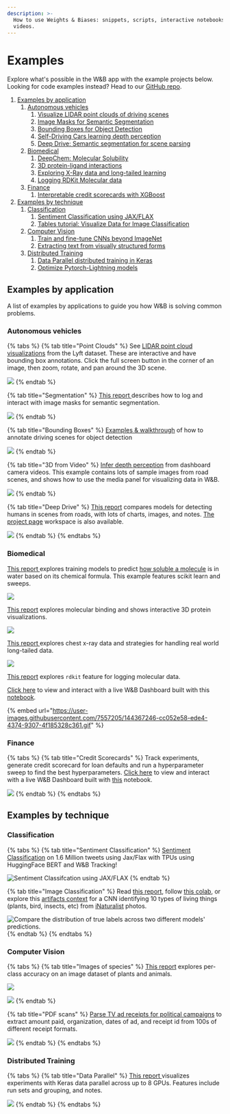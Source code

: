 ```yaml
---
description: >-
  How to use Weights & Biases: snippets, scripts, interactive notebooks, and
  videos.
---
```


# Examples

Explore what's possible in the W\&B app with the example projects below. Looking for code examples instead? Head to our [GitHub repo](https://github.com/wandb/examples).

1. [Examples by application](examples.md#examples-by-application)
   1. [Autonomous vehicles](examples.md#autonomous-vehicles)
      1. [Visualize LIDAR point clouds of driving scenes](https://wandb.ai/stacey/lyft/reports/LIDAR-Point-Clouds-of-Driving-Scenes--Vmlldzo2MzA5Mg)
      2. [Image Masks for Semantic Segmentation](https://wandb.ai/stacey/deep-drive/reports/Image-Masks-for-Semantic-Segmentation--Vmlldzo4MTUwMw)
      3. [Bounding Boxes for Object Detection](https://wandb.ai/stacey/yolo-drive/reports/Bounding-Boxes-for-Object-Detection--Vmlldzo4Nzg4MQ)
      4. [Self-Driving Cars learning depth perception](https://wandb.ai/stacey/sfmlearner/reports/Video-to-3D-Depth-Perception-for-Self-Driving-Cars--Vmlldzo2Nzg2Nw)
      5. [Deep Drive: Semantic segmentation for scene parsing](https://wandb.ai/stacey/deep-drive/reports/The-View-from-the-Driver-s-Seat--Vmlldzo1MTg5NQ)
   2. [Biomedical](examples.md#biomedical)
      1. [DeepChem: Molecular Solubility](https://wandb.ai/stacey/deepchem\_molsol/reports/DeepChem-Molecular-Solubility--VmlldzoxMjQxMjM)
      2. [3D protein-ligand interactions](https://wandb.ai/stacey/deepchem\_interact/reports/DeepChem-Molecular-Interaction--VmlldzoxMzMxNDE)
      3. [Exploring X-Ray data and long-tailed learning](https://wandb.ai/stacey/xray/reports/X-Ray-Illumination--Vmlldzo4MzA5MQ)
      4. [Logging RDKit Molecular data](https://wandb.ai/anmolmann/rdkit\_molecules/reports/Logging-RDKit-Molecular-Data--VmlldzoxMjk1MjQ1)
   3. [Finance](examples.md#finance)
      1. [Interpretable credit scorecards with XGBoost](https://colab.research.google.com/github/wandb/examples/blob/master/colabs/boosting/Credit\_Scorecards\_with\_XGBoost\_and\_W%26B.ipynb)
2. [Examples by technique](examples.md#examples-by-technique)
   1. [Classification](examples.md#classification)
      1. [Sentiment Classification using JAX/FLAX](https://www.kaggle.com/heyytanay/sentiment-clf-jax-flax-on-tpus-w-b/notebook)
      2. [Tables tutorial: Visualize Data for Image Classification](https://wandb.ai/stacey/mendeleev/reports/Tables-Tutorial-Visualize-Data-for-Image-Classification--VmlldzozNjE3NjA)
   2. [Computer Vision](examples.md#computer-vision)
      1. [Train and fine-tune CNNs beyond ImageNet](https://wandb.ai/stacey/curr\_learn/reports/Classify-the-Natural-World--Vmlldzo1MjY4Ng)
      2. [Extracting text from visually structured forms](https://wandb.ai/stacey/deepform\_v1/reports/DeepForm-Understand-Structured-Documents-at-Scale--VmlldzoyODQ3Njg)
   3. [Distributed Training](examples.md#distributed-training)
      1. [Data Parallel distributed training in Keras](https://wandb.ai/stacey/estuary/reports/Distributed-Training--Vmlldzo1MjEw)
      2. [Optimize Pytorch-Lightning models](https://www.pytorchlightning.ai/blog/use-pytorch-lightning-with-weights-biases)

## Examples by application

A list of examples by applications to guide you how W\&B is solving common problems.

### Autonomous vehicles

{% tabs %}
{% tab title="Point Clouds" %}
See [LIDAR point cloud visualizations](https://wandb.ai/stacey/lyft/reports/LIDAR-Point-Clouds-of-Driving-Scenes--Vmlldzo2MzA5Mg) from the Lyft dataset. These are interactive and have bounding box annotations. Click the full screen button in the corner of an image, then zoom, rotate, and pan around the 3D scene.

![](<.gitbook/assets/image (122).png>)
{% endtab %}

{% tab title="Segmentation" %}
[This report ](https://wandb.ai/stacey/deep-drive/reports/Image-Masks-for-Semantic-Segmentation--Vmlldzo4MTUwMw)describes how to log and interact with image masks for semantic segmentation.

![](<.gitbook/assets/image (127).png>)
{% endtab %}

{% tab title="Bounding Boxes" %}
[Examples & walkthrough](https://wandb.ai/stacey/yolo-drive/reports/Bounding-Boxes-for-Object-Detection--Vmlldzo4Nzg4MQ) of how to annotate driving scenes for object detection

![](<.gitbook/assets/image (121).png>)
{% endtab %}

{% tab title="3D from Video" %}
[Infer depth perception](https://wandb.ai/stacey/sfmlearner/reports/Video-to-3D-Depth-Perception-for-Self-Driving-Cars--Vmlldzo2Nzg2Nw) from dashboard camera videos. This example contains lots of sample images from road scenes, and shows how to use the media panel for visualizing data in W\&B.

![](<.gitbook/assets/image (123).png>)
{% endtab %}

{% tab title="Deep Drive" %}
[This report](https://wandb.ai/stacey/deep-drive/reports/The-View-from-the-Driver-s-Seat--Vmlldzo1MTg5NQ) compares models for detecting humans in scenes from roads, with lots of charts, images, and notes. [The project page](https://wandb.ai/demo-team/deep-drive?workspace=user-stacey) workspace is also available.

![](<.gitbook/assets/image (126).png>)
{% endtab %}
{% endtabs %}

### Biomedical

[This report ](https://wandb.ai/stacey/deepchem\_molsol/reports/DeepChem-Molecular-Solubility--VmlldzoxMjQxMjM)explores training models to predict [how soluble a molecule](https://wandb.ai/stacey/deepchem\_molsol/reports/DeepChem-Molecular-Solubility--VmlldzoxMjQxMjM) is in water based on its chemical formula. This example features scikit learn and sweeps.

![](<.gitbook/assets/image (125).png>)

[This report](https://wandb.ai/stacey/deepchem\_interact/reports/DeepChem-Molecular-Interaction--VmlldzoxMzMxNDE) explores molecular binding and shows interactive 3D protein visualizations.

![](<.gitbook/assets/image (129).png>)

[This report ](https://wandb.ai/stacey/xray/reports/X-Ray-Illumination--Vmlldzo4MzA5MQ)explores chest x-ray data and strategies for handling real world long-tailed data.

![](<.gitbook/assets/image (130).png>)

[This report](https://wandb.ai/anmolmann/rdkit\_molecules/reports/Logging-RDKit-Molecular-Data--VmlldzoxMjk1MjQ1) explores `rdkit` feature for logging molecular data.

[Click here](https://wandb.ai/anmolmann/rdkit\_molecules) to view and interact with a live W\&B Dashboard built with this [notebook](http://wandb.me/rdkit).

{% embed url="https://user-images.githubusercontent.com/7557205/144367246-cc052e58-ede4-4374-9307-4f185328c361.gif" %}

### Finance

{% tabs %}
{% tab title="Credit Scorecards" %}
Track experiments, generate credit scorecard for loan defaults and run a hyperparameter sweep to find the best hyperparameters. [Click here](https://wandb.ai/morgan/credit\_scorecard) to view and interact with a live W\&B Dashboard built with [this](http://wandb.me/xgboost) notebook.

![](<.gitbook/assets/image (179).png>)
{% endtab %}
{% endtabs %}

## Examples by technique

### Classification

{% tabs %}
{% tab title="Sentiment Classification" %}
[Sentiment Classification](https://www.kaggle.com/heyytanay/sentiment-clf-jax-flax-on-tpus-w-b/notebook) on 1.6 Million tweets using Jax/Flax with TPUs using HuggingFace BERT and W\&B Tracking!

![Sentiment Classifcation using JAX/FLAX](<.gitbook/assets/image (163) (1).png>)
{% endtab %}

{% tab title="Image Classification" %}
Read [this report](https://wandb.ai/stacey/mendeleev/reports/Visualize-Data-for-Image-Classification--VmlldzozNjE3NjA), follow [this colab](https://wandb.me/dsviz-nature-colab), or explore this [artifacts context](https://wandb.ai/stacey/mendeleev/artifacts/val\_epoch\_preds/val\_pred\_gawf9z8j/2dcee8fa22863317472b/files/val\_epoch\_res.table.json) for a CNN identifying 10 types of living things (plants, bird, insects, etc) from [iNaturalist](https://www.inaturalist.org/pages/developers) photos.

![Compare the distribution of true labels across two different models' predictions.](<.gitbook/assets/image (161) (1).png>)
{% endtab %}
{% endtabs %}

### **Computer Vision**

{% tabs %}
{% tab title="Images of species" %}
[This report](https://wandb.ai/stacey/curr\_learn/reports/Classify-the-Natural-World--Vmlldzo1MjY4Ng) explores per-class accuracy on an image dataset of plants and animals.

![](<.gitbook/assets/image (132).png>)

![](<.gitbook/assets/image (131).png>)
{% endtab %}

{% tab title="PDF scans" %}
[Parse TV ad receipts for political campaigns](https://wandb.ai/stacey/deepform\_v1/reports/DeepForm-Understand-Structured-Documents-at-Scale--VmlldzoyODQ3Njg) to extract amount paid, organization, dates of ad, and receipt id from 100s of different receipt formats.

![](<.gitbook/assets/image (133).png>)
{% endtab %}
{% endtabs %}

### Distributed Training

{% tabs %}
{% tab title="Data Parallel" %}
[This report ](https://wandb.ai/stacey/estuary/reports/Distributed-Training--Vmlldzo1MjEw)visualizes experiments with Keras data parallel across up to 8 GPUs. Features include run sets and grouping, and notes.

![](<.gitbook/assets/image (134).png>)
{% endtab %}
{% endtabs %}
